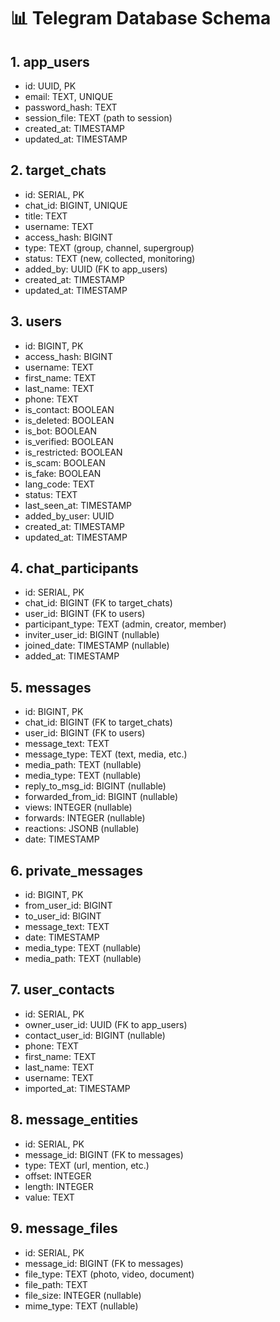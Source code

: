 # 📊 Telegram Database Schema

## 1. app_users
- id: UUID, PK
- email: TEXT, UNIQUE
- password_hash: TEXT
- session_file: TEXT (path to session)
- created_at: TIMESTAMP
- updated_at: TIMESTAMP

## 2. target_chats
- id: SERIAL, PK
- chat_id: BIGINT, UNIQUE
- title: TEXT
- username: TEXT
- access_hash: BIGINT
- type: TEXT (group, channel, supergroup)
- status: TEXT (new, collected, monitoring)
- added_by: UUID (FK to app_users)
- created_at: TIMESTAMP
- updated_at: TIMESTAMP

## 3. users
- id: BIGINT, PK
- access_hash: BIGINT
- username: TEXT
- first_name: TEXT
- last_name: TEXT
- phone: TEXT
- is_contact: BOOLEAN
- is_deleted: BOOLEAN
- is_bot: BOOLEAN
- is_verified: BOOLEAN
- is_restricted: BOOLEAN
- is_scam: BOOLEAN
- is_fake: BOOLEAN
- lang_code: TEXT
- status: TEXT
- last_seen_at: TIMESTAMP
- added_by_user: UUID
- created_at: TIMESTAMP
- updated_at: TIMESTAMP

## 4. chat_participants
- id: SERIAL, PK
- chat_id: BIGINT (FK to target_chats)
- user_id: BIGINT (FK to users)
- participant_type: TEXT (admin, creator, member)
- inviter_user_id: BIGINT (nullable)
- joined_date: TIMESTAMP (nullable)
- added_at: TIMESTAMP

## 5. messages
- id: BIGINT, PK
- chat_id: BIGINT (FK to target_chats)
- user_id: BIGINT (FK to users)
- message_text: TEXT
- message_type: TEXT (text, media, etc.)
- media_path: TEXT (nullable)
- media_type: TEXT (nullable)
- reply_to_msg_id: BIGINT (nullable)
- forwarded_from_id: BIGINT (nullable)
- views: INTEGER (nullable)
- forwards: INTEGER (nullable)
- reactions: JSONB (nullable)
- date: TIMESTAMP

## 6. private_messages
- id: BIGINT, PK
- from_user_id: BIGINT
- to_user_id: BIGINT
- message_text: TEXT
- date: TIMESTAMP
- media_type: TEXT (nullable)
- media_path: TEXT (nullable)

## 7. user_contacts
- id: SERIAL, PK
- owner_user_id: UUID (FK to app_users)
- contact_user_id: BIGINT (nullable)
- phone: TEXT
- first_name: TEXT
- last_name: TEXT
- username: TEXT
- imported_at: TIMESTAMP

## 8. message_entities
- id: SERIAL, PK
- message_id: BIGINT (FK to messages)
- type: TEXT (url, mention, etc.)
- offset: INTEGER
- length: INTEGER
- value: TEXT

## 9. message_files
- id: SERIAL, PK
- message_id: BIGINT (FK to messages)
- file_type: TEXT (photo, video, document)
- file_path: TEXT
- file_size: INTEGER (nullable)
- mime_type: TEXT (nullable)